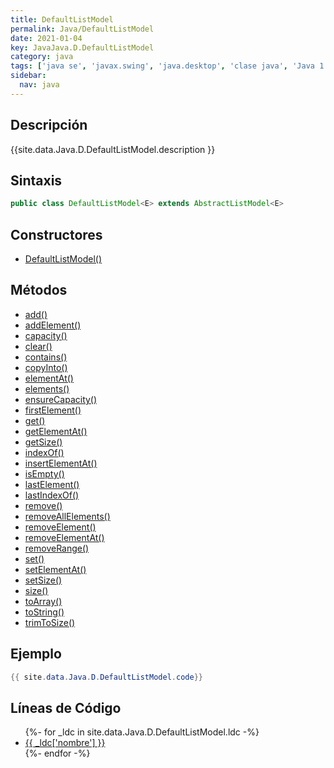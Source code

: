 ```yaml
---
title: DefaultListModel
permalink: Java/DefaultListModel
date: 2021-01-04
key: JavaJava.D.DefaultListModel
category: java
tags: ['java se', 'javax.swing', 'java.desktop', 'clase java', 'Java 1.2']
sidebar: 
  nav: java
---
```


## Descripción
{{site.data.Java.D.DefaultListModel.description }}

## Sintaxis
~~~java
public class DefaultListModel<E> extends AbstractListModel<E>
~~~

## Constructores
* [DefaultListModel()](/Java/DefaultListModel/DefaultListModel/)

## Métodos
* [add()](/Java/DefaultListModel/add)
* [addElement()](/Java/DefaultListModel/addElement)
* [capacity()](/Java/DefaultListModel/capacity)
* [clear()](/Java/DefaultListModel/clear)
* [contains()](/Java/DefaultListModel/contains)
* [copyInto()](/Java/DefaultListModel/copyInto)
* [elementAt()](/Java/DefaultListModel/elementAt)
* [elements()](/Java/DefaultListModel/elements)
* [ensureCapacity()](/Java/DefaultListModel/ensureCapacity)
* [firstElement()](/Java/DefaultListModel/firstElement)
* [get()](/Java/DefaultListModel/get)
* [getElementAt()](/Java/DefaultListModel/getElementAt)
* [getSize()](/Java/DefaultListModel/getSize)
* [indexOf()](/Java/DefaultListModel/indexOf)
* [insertElementAt()](/Java/DefaultListModel/insertElementAt)
* [isEmpty()](/Java/DefaultListModel/isEmpty)
* [lastElement()](/Java/DefaultListModel/lastElement)
* [lastIndexOf()](/Java/DefaultListModel/lastIndexOf)
* [remove()](/Java/DefaultListModel/remove)
* [removeAllElements()](/Java/DefaultListModel/removeAllElements)
* [removeElement()](/Java/DefaultListModel/removeElement)
* [removeElementAt()](/Java/DefaultListModel/removeElementAt)
* [removeRange()](/Java/DefaultListModel/removeRange)
* [set()](/Java/DefaultListModel/set)
* [setElementAt()](/Java/DefaultListModel/setElementAt)
* [setSize()](/Java/DefaultListModel/setSize)
* [size()](/Java/DefaultListModel/size)
* [toArray()](/Java/DefaultListModel/toArray)
* [toString()](/Java/DefaultListModel/toString)
* [trimToSize()](/Java/DefaultListModel/trimToSize)

## Ejemplo
~~~java
{{ site.data.Java.D.DefaultListModel.code}}
~~~

## Líneas de Código
<ul>
{%- for _ldc in site.data.Java.D.DefaultListModel.ldc -%}
   <li>
       <a href="{{_ldc['url'] }}">{{ _ldc['nombre'] }}</a>
   </li>
{%- endfor -%}
</ul>
